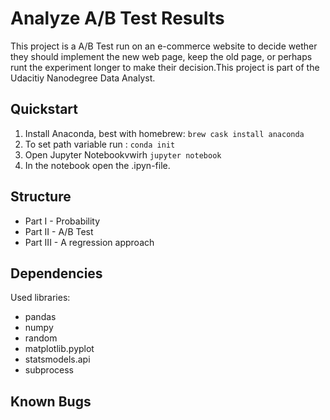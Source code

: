 # Analyze A/B Test Results
This project is a A/B Test run on an e-commerce website to decide wether they should implement the new web page, keep the old page, or perhaps runt the experiment longer to make their decision.This project is part of the Udacitiy Nanodegree Data Analyst.

## Quickstart
1. Install Anaconda, best with homebrew: `brew cask install anaconda `
2. To set path variable run : ```conda init```
3. Open Jupyter Notebookvwirh ```jupyter notebook```
4. In the notebook open the .ipyn-file.

## Structure

- Part I - Probability
- Part II - A/B Test
- Part III - A regression approach

## Dependencies

Used libraries:
- pandas
- numpy
- random
- matplotlib.pyplot
- statsmodels.api
- subprocess

## Known Bugs
